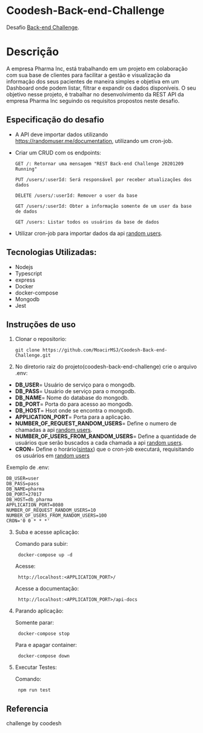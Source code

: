 # Coodesh-Back-end-Challenge

Desafio [Back-end Challenge](https://lab.coodesh.com/moacirmascarenha86/back-end-challenge-2021).

# Descrição

A empresa Pharma Inc, está trabalhando em um projeto em colaboração com sua base de clientes para facilitar a gestão e visualização da informação dos seus pacientes de maneira simples e objetiva em um Dashboard onde podem listar, filtrar e expandir os dados disponíveis.
O seu objetivo nesse projeto, é trabalhar no desenvolvimento da REST API da empresa Pharma Inc seguindo os requisitos propostos neste desafio.

## Especificação do desafio
  - A API deve importar dados utilizando https://randomuser.me/documentation, utilizando um cron-job.

  - Criar um CRUD com os endpoints:

        GET /: Retornar uma mensagem "REST Back-end Challenge 20201209 Running"

        PUT /users/:userId: Será responsável por receber atualizações dos dados

        DELETE /users/:userId: Remover o user da base

        GET /users/:userId: Obter a informação somente de um user da base de dados

        GET /users: Listar todos os usuários da base de dados

  - Utilizar cron-job para importar dados da api [random users](https://randomuser.me/documentation).

## Tecnologias Utilizadas:
  - Nodejs
  - Typescript
  - express
  - Docker
  - docker-compose
  - Mongodb
  - Jest

## Instruções de uso

1. Clonar o repositorio:

    ``git clone https://github.com/MoacirMSJ/Coodesh-Back-end-Challenge.git``

2. No diretorio raiz do projeto(coodesh-back-end-challenge) crie o arquivo .env:
    
  - **DB_USER**= Usuário de serviço para o mongodb.
  - **DB_PASS**= Usuário de serviço para o mongodb.
  - **DB_NAME**= Nome do database do mongodb.
  - **DB_PORT**= Porta do para acesso ao mongodb.
  - **DB_HOST**= Hsot onde se encontra o mongodb.
  - **APPLICATION_PORT**= Porta para a aplicação.
  - **NUMBER_OF_REQUEST_RANDOM_USERS**= Define o numero de chamadas a api [random users](https://randomuser.me/documentation).
  - **NUMBER_OF_USERS_FROM_RANDOM_USERS**= Define a quantidade de usuários que serão buscados a cada chamada a api [random users](https://randomuser.me/documentation).
  - **CRON**= Define o horário([sintax](https://www.npmjs.com/package/node-cron)) que o cron-job executará, requisitando os usuários em [random users](https://randomuser.me/documentation)
  
  Exemplo de .env:

    DB_USER=user
    DB_PASS=pass
    DB_NAME=pharma
    DB_PORT=27017
    DB_HOST=db_pharma
    APPLICATION_PORT=8080
    NUMBER_OF_REQUEST_RANDOM_USERS=10
    NUMBER_OF_USERS_FROM_RANDOM_USERS=100
    CRON='0 0 * * *'

3. Suba e acesse aplicação:
  
    Comando para subir:

        docker-compose up -d
    
    Acesse:

        http://localhost:<APPLICATION_PORT>/
    
    Acesse a documentação:

        http://localhost:<APPLICATION_PORT>/api-docs

4. Parando aplicação:
  
      Somente parar:
        
        docker-compose stop

      Para e apagar container:

        docker-compose down 


5. Executar Testes:

      Comando:

        npm run test


## Referencia
  challenge by coodesh  
  
